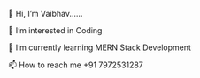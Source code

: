 👋 Hi, I’m Vaibhav......

👀 I’m interested in Coding

🌱 I’m currently learning MERN Stack Development

📫 How to reach me  +91 7972531287
<!---
vaibhav15git/vaibhav15git is a ✨ special ✨ repository because its `README.md` (this file) appears on your GitHub profile.
You can click the Preview link to take a look at your changes.
--->
